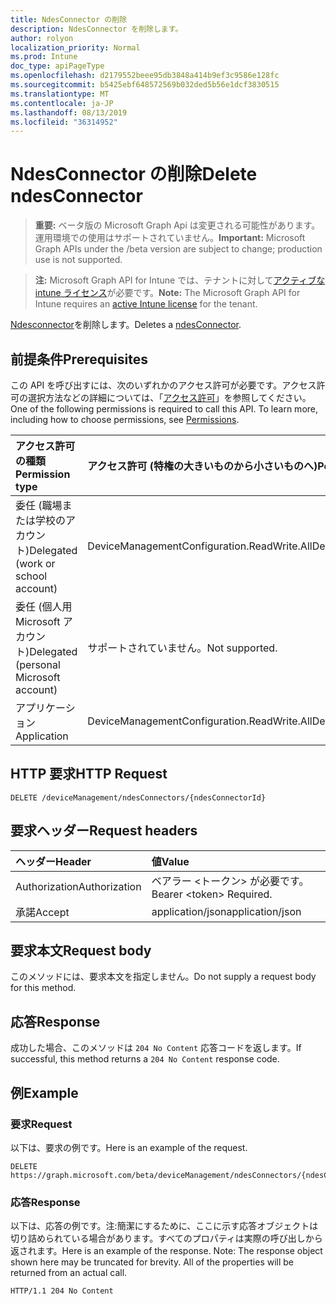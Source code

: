 ```yaml
---
title: NdesConnector の削除
description: NdesConnector を削除します。
author: rolyon
localization_priority: Normal
ms.prod: Intune
doc_type: apiPageType
ms.openlocfilehash: d2179552beee95db3848a414b9ef3c9586e128fc
ms.sourcegitcommit: b5425ebf648572569b032ded5b56e1dcf3830515
ms.translationtype: MT
ms.contentlocale: ja-JP
ms.lasthandoff: 08/13/2019
ms.locfileid: "36314952"
---
```

# <a name="delete-ndesconnector"></a><span data-ttu-id="d7f79-103">NdesConnector の削除</span><span class="sxs-lookup"><span data-stu-id="d7f79-103">Delete ndesConnector</span></span>

> <span data-ttu-id="d7f79-104">**重要:** ベータ版の Microsoft Graph Api は変更される可能性があります。運用環境での使用はサポートされていません。</span><span class="sxs-lookup"><span data-stu-id="d7f79-104">**Important:** Microsoft Graph APIs under the /beta version are subject to change; production use is not supported.</span></span>

> <span data-ttu-id="d7f79-105">**注:** Microsoft Graph API for Intune では、テナントに対して[アクティブな intune ライセンス](https://go.microsoft.com/fwlink/?linkid=839381)が必要です。</span><span class="sxs-lookup"><span data-stu-id="d7f79-105">**Note:** The Microsoft Graph API for Intune requires an [active Intune license](https://go.microsoft.com/fwlink/?linkid=839381) for the tenant.</span></span>

<span data-ttu-id="d7f79-106">[Ndesconnector](../resources/intune-deviceconfig-ndesconnector.md)を削除します。</span><span class="sxs-lookup"><span data-stu-id="d7f79-106">Deletes a [ndesConnector](../resources/intune-deviceconfig-ndesconnector.md).</span></span>

## <a name="prerequisites"></a><span data-ttu-id="d7f79-107">前提条件</span><span class="sxs-lookup"><span data-stu-id="d7f79-107">Prerequisites</span></span>
<span data-ttu-id="d7f79-p101">この API を呼び出すには、次のいずれかのアクセス許可が必要です。アクセス許可の選択方法などの詳細については、「[アクセス許可](/graph/permissions-reference)」を参照してください。</span><span class="sxs-lookup"><span data-stu-id="d7f79-p101">One of the following permissions is required to call this API. To learn more, including how to choose permissions, see [Permissions](/graph/permissions-reference).</span></span>

|<span data-ttu-id="d7f79-110">アクセス許可の種類</span><span class="sxs-lookup"><span data-stu-id="d7f79-110">Permission type</span></span>|<span data-ttu-id="d7f79-111">アクセス許可 (特権の大きいものから小さいものへ)</span><span class="sxs-lookup"><span data-stu-id="d7f79-111">Permissions (from most to least privileged)</span></span>|
|:---|:---|
|<span data-ttu-id="d7f79-112">委任 (職場または学校のアカウント)</span><span class="sxs-lookup"><span data-stu-id="d7f79-112">Delegated (work or school account)</span></span>|<span data-ttu-id="d7f79-113">DeviceManagementConfiguration.ReadWrite.All</span><span class="sxs-lookup"><span data-stu-id="d7f79-113">DeviceManagementConfiguration.ReadWrite.All</span></span>|
|<span data-ttu-id="d7f79-114">委任 (個人用 Microsoft アカウント)</span><span class="sxs-lookup"><span data-stu-id="d7f79-114">Delegated (personal Microsoft account)</span></span>|<span data-ttu-id="d7f79-115">サポートされていません。</span><span class="sxs-lookup"><span data-stu-id="d7f79-115">Not supported.</span></span>|
|<span data-ttu-id="d7f79-116">アプリケーション</span><span class="sxs-lookup"><span data-stu-id="d7f79-116">Application</span></span>|<span data-ttu-id="d7f79-117">DeviceManagementConfiguration.ReadWrite.All</span><span class="sxs-lookup"><span data-stu-id="d7f79-117">DeviceManagementConfiguration.ReadWrite.All</span></span>|

## <a name="http-request"></a><span data-ttu-id="d7f79-118">HTTP 要求</span><span class="sxs-lookup"><span data-stu-id="d7f79-118">HTTP Request</span></span>
<!-- {
  "blockType": "ignored"
}
-->
``` http
DELETE /deviceManagement/ndesConnectors/{ndesConnectorId}
```

## <a name="request-headers"></a><span data-ttu-id="d7f79-119">要求ヘッダー</span><span class="sxs-lookup"><span data-stu-id="d7f79-119">Request headers</span></span>
|<span data-ttu-id="d7f79-120">ヘッダー</span><span class="sxs-lookup"><span data-stu-id="d7f79-120">Header</span></span>|<span data-ttu-id="d7f79-121">値</span><span class="sxs-lookup"><span data-stu-id="d7f79-121">Value</span></span>|
|:---|:---|
|<span data-ttu-id="d7f79-122">Authorization</span><span class="sxs-lookup"><span data-stu-id="d7f79-122">Authorization</span></span>|<span data-ttu-id="d7f79-123">ベアラー &lt;トークン&gt; が必要です。</span><span class="sxs-lookup"><span data-stu-id="d7f79-123">Bearer &lt;token&gt; Required.</span></span>|
|<span data-ttu-id="d7f79-124">承諾</span><span class="sxs-lookup"><span data-stu-id="d7f79-124">Accept</span></span>|<span data-ttu-id="d7f79-125">application/json</span><span class="sxs-lookup"><span data-stu-id="d7f79-125">application/json</span></span>|

## <a name="request-body"></a><span data-ttu-id="d7f79-126">要求本文</span><span class="sxs-lookup"><span data-stu-id="d7f79-126">Request body</span></span>
<span data-ttu-id="d7f79-127">このメソッドには、要求本文を指定しません。</span><span class="sxs-lookup"><span data-stu-id="d7f79-127">Do not supply a request body for this method.</span></span>

## <a name="response"></a><span data-ttu-id="d7f79-128">応答</span><span class="sxs-lookup"><span data-stu-id="d7f79-128">Response</span></span>
<span data-ttu-id="d7f79-129">成功した場合、このメソッドは `204 No Content` 応答コードを返します。</span><span class="sxs-lookup"><span data-stu-id="d7f79-129">If successful, this method returns a `204 No Content` response code.</span></span>

## <a name="example"></a><span data-ttu-id="d7f79-130">例</span><span class="sxs-lookup"><span data-stu-id="d7f79-130">Example</span></span>

### <a name="request"></a><span data-ttu-id="d7f79-131">要求</span><span class="sxs-lookup"><span data-stu-id="d7f79-131">Request</span></span>
<span data-ttu-id="d7f79-132">以下は、要求の例です。</span><span class="sxs-lookup"><span data-stu-id="d7f79-132">Here is an example of the request.</span></span>
``` http
DELETE https://graph.microsoft.com/beta/deviceManagement/ndesConnectors/{ndesConnectorId}
```

### <a name="response"></a><span data-ttu-id="d7f79-133">応答</span><span class="sxs-lookup"><span data-stu-id="d7f79-133">Response</span></span>
<span data-ttu-id="d7f79-p102">以下は、応答の例です。注:簡潔にするために、ここに示す応答オブジェクトは切り詰められている場合があります。すべてのプロパティは実際の呼び出しから返されます。</span><span class="sxs-lookup"><span data-stu-id="d7f79-p102">Here is an example of the response. Note: The response object shown here may be truncated for brevity. All of the properties will be returned from an actual call.</span></span>
``` http
HTTP/1.1 204 No Content
```






